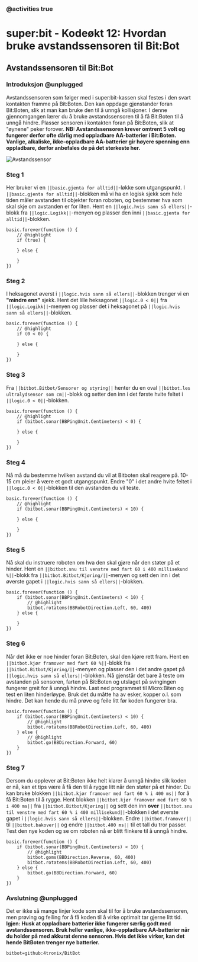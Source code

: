 ### @activities true

# super:bit - Kodeøkt 12: Hvordan bruke avstandssensoren til Bit:Bot
## Avstandssensoren til Bit:Bot
### Introduksjon @unplugged

Avstandssensoren som følger med i super:bit-kassen skal festes i den svart kontakten framme på Bit:Boten.
Den kan oppdage gjenstander foran Bit:Boten, slik at man kan bruke den til å unngå kollisjoner.
I denne gjennomgangen lærer du å bruke avstandssensoren til å få Bit:Boten til å unngå hindre.
Plasser sensoren i kontakten foran på Bit:Boten, slik at "øynene" peker forover.
**NB: Avstandssensoren krever omtrent 5 volt og fungerer derfor ofte dårlig med oppladbare AA-batterier i Bit:Boten.
Vanlige, alkaliske, ikke-oppladbare AA-batterier gir høyere spenning enn oppladbare, derfor anbefales de på det sterkeste her.**

![Avstandssensor](https://raw.githubusercontent.com/Yngel72/Superbit/master/static/Avstandssensor.jpg)

### Steg 1

Her bruker vi en ``||basic.gjenta for alltid||``-løkke som utgangspunkt.
I ``||basic.gjenta for alltid||``-blokken må vi ha en logisk sjekk som hele tiden måler avstanden til objekter foran roboten, og bestemmer hva som skal skje om avstanden er for liten.
Hent en ``||logic.hvis sann så ellers||``-blokk fra ``||logic.Logikk||``-menyen og plasser den inni ``||basic.gjenta for alltid||``-blokken.

```blocks
basic.forever(function () {
    // @highlight
    if (true) {
        
    } else {
        
    }
})
```

### Steg 2

I heksagonet øverst i ``||logic.hvis sann så ellers||``-blokken trenger vi en **"mindre enn"** sjekk.
Hent det lille heksagonet ``||logic.0 < 0||`` fra ``||logic.Logikk||``-menyen og plasser det i heksagonet på ``||logic.hvis sann så ellers||``-blokken.

```blocks
basic.forever(function () {
    // @highlight
    if (0 < 0) {
        
    } else {
        
    }
})
```

### Steg 3

Fra ``||bitbot.Bitbot/Sensorer og styring||`` henter du en oval ``||bitbot.les ultralydsensor som cm||``-blokk og setter den inn i det første hvite feltet i ``||logic.0 < 0||``-blokken.

```blocks
basic.forever(function () {
    // @highlight
    if (bitbot.sonar(BBPingUnit.Centimeters) < 0) {
        
    } else {
        
    }
})
```

### Steg 4

Nå må du bestemme hvilken avstand du vil at Bitboten skal reagere på. 10-15 cm pleier å være et godt utgangspunkt.
Endre "0" i det andre hvite feltet i ``||logic.0 < 0||``-blokken til den avstanden du vil teste.

```blocks
basic.forever(function () {
    // @highlight
    if (bitbot.sonar(BBPingUnit.Centimeters) < 10) {
        
    } else {
        
    }
})
```

### Steg 5

Nå skal du instruere roboten om hva den skal gjøre når den støter på et hinder.
Hent en ``||bitbot.snu til venstre med fart 60 i 400 millisekund %||``-blokk fra ``||bitbot.Bitbot/Kjøring/||``-menyen og sett den inn i det øverste gapet i ``||logic.hvis sann så ellers||``-blokken.

```blocks
basic.forever(function () {
    if (bitbot.sonar(BBPingUnit.Centimeters) < 10) {
        // @highlight
        bitbot.rotatems(BBRobotDirection.Left, 60, 400)
    } else {
        
    }
})
```

### Steg 6

Når det ikke er noe hinder foran Bit:Boten, skal den kjøre rett fram.
Hent en ``||bitbot.kjør framover med fart 60 %||``-blokk fra ``||bitbot.Bitbot/Kjøring/||``-menyen og plasser den i det andre gapet på ``||logic.hvis sann så ellers||``-blokken.
Nå gjenstår det bare å teste om avstanden på sensoren, farten på Bit:Boten og utslaget på svingingen fungerer greit for å unngå hindre.
Last ned programmet til Micro:Biten og test en liten hinderløype.
Bruk det du måtte ha av esker, kopper o.l. som hindre.
Det kan hende du må prøve og feile litt før koden fungerer bra.

```blocks
basic.forever(function () {
    if (bitbot.sonar(BBPingUnit.Centimeters) < 10) {
        // @highlight
        bitbot.rotatems(BBRobotDirection.Left, 60, 400)
    } else {
        // @highlight
        bitbot.go(BBDirection.Forward, 60)
    }
})
```

### Steg 7

Dersom du opplever at Bit:Boten ikke helt klarer å unngå hindre slik koden er nå, kan et tips være å få den til å rygge litt når den støter på et hinder.
Du kan bruke blokken ``||bitbot.kjør framover med fart 60 % i 400 ms||`` for å få Bit:Boten til å rygge.
Hent blokken ``||bitbot.kjør framover med fart 60 % i 400 ms||`` fra ``||bitbot.Bitbot/Kjøring||`` og sett den inn **over** ``||bitbot.snu til venstre med fart 60 % i 400 millisekund||``-blokken i det øverste gapet i ``||logic.hvis sann så ellers||``-blokken.
Endre ``||bitbot.framover||`` til ``||bitbot.bakover||`` og endre ``||bitbot.400 ms||`` til et tall du tror passer.
Test den nye koden og se om roboten nå er blitt flinkere til å unngå hindre.

```blocks
basic.forever(function () {
    if (bitbot.sonar(BBPingUnit.Centimeters) < 10) {
        // @highlight
        bitbot.goms(BBDirection.Reverse, 60, 400)
        bitbot.rotatems(BBRobotDirection.Left, 60, 400)
    } else {
        bitbot.go(BBDirection.Forward, 60)
    }
})
```

### Avslutning @unplugged

Det er ikke så mange linjer kode som skal til for å bruke avstandssensoren, men prøving og feiling for å få koden til å virke optimalt tar gjerne litt tid.
**Igjen: Husk at oppladbare batterier ikke fungerer særlig godt med avstandssensoren.
Bruk heller vanlige, ikke-oppladbare AA-batterier når du holder på med akkurat denne sensoren. Hvis det ikke virker, kan det hende BitBoten trenger nye batterier.**

```package
bitbot=github:4tronix/BitBot
```

<script src="https://makecode.com/gh-pages-embed.js"></script><script>makeCodeRender("{{ site.makecode.home_url }}", "{{ site.github.owner_name }}/{{ site.github.repository_name }}");</script>


